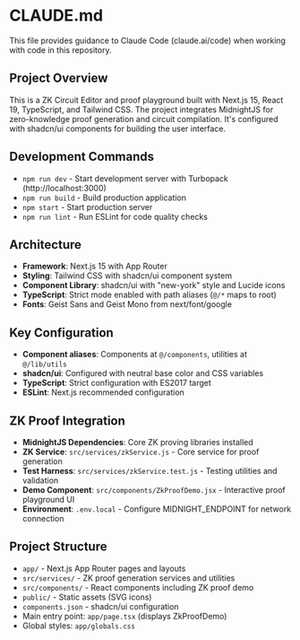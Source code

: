 # CLAUDE.md

This file provides guidance to Claude Code (claude.ai/code) when working with code in this repository.

## Project Overview

This is a ZK Circuit Editor and proof playground built with Next.js 15, React 19, TypeScript, and Tailwind CSS. The project integrates MidnightJS for zero-knowledge proof generation and circuit compilation. It's configured with shadcn/ui components for building the user interface.

## Development Commands

- `npm run dev` - Start development server with Turbopack (http://localhost:3000)
- `npm run build` - Build production application
- `npm start` - Start production server
- `npm run lint` - Run ESLint for code quality checks

## Architecture

- **Framework**: Next.js 15 with App Router
- **Styling**: Tailwind CSS with shadcn/ui component system
- **Component Library**: shadcn/ui with "new-york" style and Lucide icons
- **TypeScript**: Strict mode enabled with path aliases (`@/*` maps to root)
- **Fonts**: Geist Sans and Geist Mono from next/font/google

## Key Configuration

- **Component aliases**: Components at `@/components`, utilities at `@/lib/utils`
- **shadcn/ui**: Configured with neutral base color and CSS variables
- **TypeScript**: Strict configuration with ES2017 target
- **ESLint**: Next.js recommended configuration

## ZK Proof Integration

- **MidnightJS Dependencies**: Core ZK proving libraries installed
- **ZK Service**: `src/services/zkService.js` - Core service for proof generation
- **Test Harness**: `src/services/zkService.test.js` - Testing utilities and validation
- **Demo Component**: `src/components/ZkProofDemo.jsx` - Interactive proof playground UI
- **Environment**: `.env.local` - Configure MIDNIGHT_ENDPOINT for network connection

## Project Structure

- `app/` - Next.js App Router pages and layouts
- `src/services/` - ZK proof generation services and utilities
- `src/components/` - React components including ZK proof demo
- `public/` - Static assets (SVG icons)
- `components.json` - shadcn/ui configuration
- Main entry point: `app/page.tsx` (displays ZkProofDemo)
- Global styles: `app/globals.css`